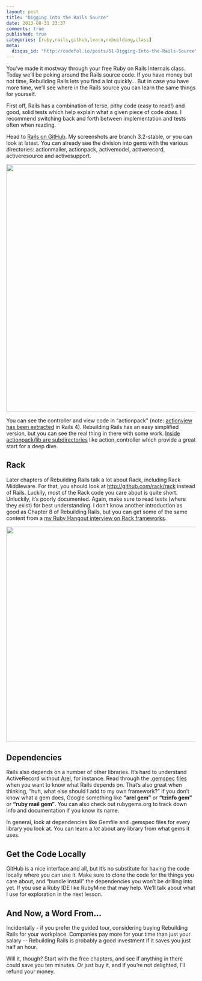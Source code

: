 ```yaml
---
layout: post
title: "Digging Into the Rails Source"
date: 2013-08-31 23:37
comments: true
published: true
categories: [ruby,rails,github,learn,rebuilding,class]
meta:
  disqus_id: "http://codefol.io/posts/51-Digging-Into-the-Rails-Source"
---
```

You’ve made it mostway through your free Ruby on Rails Internals class.  Today we’ll be poking around the Rails source code.  If you have money but not time, Rebuilding Rails lets you find a lot quickly…  But in case you have more time, we’ll see where in the Rails source you can learn the same things for yourself.

First off, Rails has a combination of terse, pithy code (easy to read!) and good, solid tests which help explain what a given piece of code <i>does</i>.  I recommend switching back and forth between implementation and tests often when reading.

Head to <a href="http://github.com/rails/rails">Rails on GitHub</a>.  My screenshots are branch 3.2-stable, or you can look at latest.  You can already see the division into gems with the various directories: actionmailer, actionpack, activemodel, activerecord, activeresource and activesupport.

<img src="/images/51/github_screen.png" width="956" height="657" />

You can see the controller and view code in “actionpack” (note: <a href="https://github.com/rails/rails/tree/master/actionview">actionview has been extracted</a> in Rails 4).  Rebuilding Rails has an easy simplified version, but you can see the real thing in there with some work.  <a href="https://github.com/rails/rails/tree/master/actionpack/lib">Inside actionpack/lib are subdirectories</a> like action_controller which provide a great start for a deep dive.

<h2> Rack </h2>

Later chapters of Rebuilding Rails talk a lot about Rack, including Rack Middleware.  For that, you should look at http://github.com/rack/rack instead of Rails.  Luckily, most of the Rack code you care about is quite short.  Unluckily, it’s poorly documented.  Again, make sure to read tests (where they exist) for best understanding.  I don’t know another introduction as good as Chapter 8 of Rebuilding Rails, but you can get some of the same content from a <a href="http://www.youtube.com/watch?v=evDJMLb1d28&feature=youtu.be">my Ruby Hangout interview on Rack frameworks</a>.

<img src="/images/51/rack_screen.png" width="805" height="571" />

<h2> Dependencies </h2>

Rails also depends on a number of other libraries.  It’s hard to understand ActiveRecord without <a href="https://github.com/rails/arel">Arel</a>, for instance.  Read through the <a href="https://github.com/rails/rails/blob/master/rails.gemspec">.gemspec</a> <a href="https://github.com/rails/rails/blob/master/activesupport/activesupport.gemspec">files</a> when you want to know what Rails depends on.  That’s also great when thinking, “huh, what else should I add to my own framework?”  If you don’t know what a gem does, Google something like <b>“arel gem”</b> or <b>“tzinfo gem”</b> or <b>“ruby mail gem”</b>.  You can also check out rubygems.org to track down info and documentation if you know its name.

In general, look at dependencies like Gemfile and .gemspec files for every library you look at.  You can learn a <i>lot</i> about any library from what gems it uses.

<h2> Get the Code Locally </h2>

GitHub is a nice interface and all, but it’s no substitute for having the code locally where you can use it.  Make sure to clone the code for the things you care about, and “bundle install” the dependencies you won’t be drilling into yet.  If you use a Ruby IDE like RubyMine that may help.  We’ll talk about what I use for exploration in the next lesson.

<h2> And Now, a Word From... </h2>

Incidentally - if you prefer the guided tour, considering buying Rebuilding Rails for your workplace.  Companies pay more for your time than just your salary -- Rebuilding Rails is probably a good investment if it saves you just half an hour.

Will it, though?  Start with the free chapters, and see if anything in there could save you ten minutes.  Or just buy it, and if you’re not delighted, I’ll refund your money.
